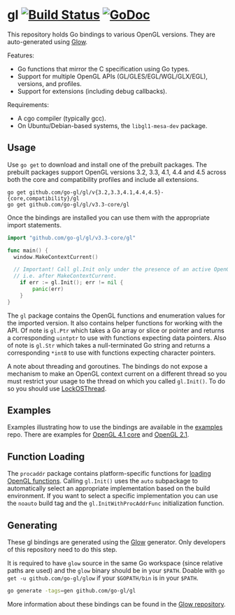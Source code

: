 # gl [![Build Status](https://travis-ci.org/go-gl/gl.svg?branch=master)](https://travis-ci.org/go-gl/gl) [![GoDoc](https://godoc.org/github.com/go-gl/gl?status.svg)](https://godoc.org/github.com/go-gl/gl)

This repository holds Go bindings to various OpenGL versions. They are auto-generated using [Glow](https://github.com/go-gl/glow).

Features:
- Go functions that mirror the C specification using Go types.
- Support for multiple OpenGL APIs (GL/GLES/EGL/WGL/GLX/EGL), versions, and profiles.
- Support for extensions (including debug callbacks).

Requirements:
- A cgo compiler (typically gcc).
- On Ubuntu/Debian-based systems, the `libgl1-mesa-dev` package.

Usage
-----

Use `go get` to download and install one of the prebuilt packages. The prebuilt packages support OpenGL versions 3.2, 3.3, 4.1, 4.4 and 4.5 across both the core and compatibility profiles and include all extensions.

    go get github.com/go-gl/gl/v{3.2,3.3,4.1,4.4,4.5}-{core,compatibility}/gl
    go get github.com/go-gl/gl/v3.3-core/gl

Once the bindings are installed you can use them with the appropriate import statements.

```Go
import "github.com/go-gl/gl/v3.3-core/gl"

func main() {
  window.MakeContextCurrent()

  // Important! Call gl.Init only under the presence of an active OpenGL context,
  // i.e. after MakeContextCurrent.
	if err := gl.Init(); err != nil {
		panic(err)
	}
}
```

The `gl` package contains the OpenGL functions and enumeration values for the imported version. It also contains helper functions for working with the API. Of note is `gl.Ptr` which takes a Go array or slice or pointer and returns a corresponding `uintptr` to use with functions expecting data pointers. Also of note is `gl.Str` which takes a null-terminated Go string and returns a corresponding `*int8` to use with functions expecting character pointers.

A note about threading and goroutines. The bindings do not expose a mechanism to make an OpenGL context current on a different thread so you must restrict your usage to the thread on which you called `gl.Init()`. To do so you should use [LockOSThread](https://code.google.com/p/go-wiki/wiki/LockOSThread).

Examples
--------

Examples illustrating how to use the bindings are available in the [examples](https://github.com/go-gl/examples) repo. There are examples for [OpenGL 4.1 core](https://github.com/go-gl/examples/blob/master/glfw31-gl41core-cube) and [OpenGL 2.1](https://github.com/go-gl/examples/tree/master/glfw31-gl21-cube).

Function Loading
----------------

The `procaddr` package contains platform-specific functions for [loading OpenGL functions](https://www.opengl.org/wiki/Load_OpenGL_Functions). Calling `gl.Init()` uses the `auto` subpackage to automatically select an appropriate implementation based on the build environment. If you want to select a specific implementation you can use the `noauto` build tag and the `gl.InitWithProcAddrFunc` initialization function.

Generating
----------

These gl bindings are generated using the [Glow](https://github.com/go-gl/glow) generator. Only developers of this repository need to do this step.

It is required to have `glow` source in the same Go workspace (since relative paths are used) and the `glow` binary should be in your `$PATH`. Doable with `go get -u github.com/go-gl/glow` if your `$GOPATH/bin` is in your `$PATH`.

```bash
go generate -tags=gen github.com/go-gl/gl
```

More information about these bindings can be found in the [Glow repository](https://github.com/go-gl/glow).
